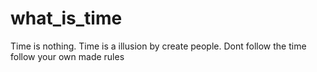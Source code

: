 # what_is_time
Time is nothing. Time is a illusion by create people.
Dont follow the time follow your own made rules

